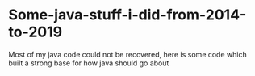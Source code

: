# Some-java-stuff-i-did-from-2014-to-2019
Most of my java code could not be recovered, here is some code which built a strong base for how java should go about

